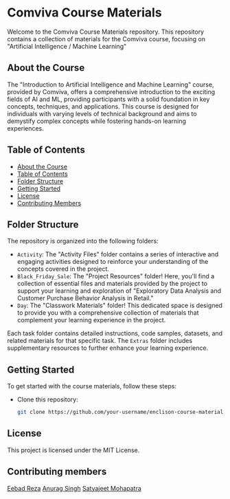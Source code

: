# Comviva Course Materials

Welcome to the Comviva Course Materials repository. This repository contains a collection of materials for the Comviva course, focusing on "Artificial Intelligence / Machine Learning"

## About the Course

The "Introduction to Artificial Intelligence and Machine Learning" course, provided by Comviva, offers a comprehensive introduction to the exciting fields of AI and ML, providing participants with a solid foundation in key concepts, techniques, and applications. This course is designed for individuals with varying levels of technical background and aims to demystify complex concepts while fostering hands-on learning experiences.

## Table of Contents

- [About the Course](#about-the-course)
- [Table of Contents](#table-of-contents)
- [Folder Structure](#folder-structure)
- [Getting Started](#getting-started)
- [License](#license)
- [Contributing Members](#contributing-members)

## Folder Structure

The repository is organized into the following folders:

- `Activity`: The "Activity Files" folder contains a series of interactive and engaging activities designed to reinforce your understanding of the concepts covered in the project.
- `Black_Friday_Sale`: The "Project Resources" folder! Here, you'll find a collection of essential files and materials provided by the project to support your learning and exploration of "Exploratory Data Analysis and Customer Purchase Behavior Analysis in Retail."
- `Day`: The "Classwork Materials" folder! This dedicated space is designed to provide you with a comprehensive collection of materials that complement your learning experience in the project.

Each task folder contains detailed instructions, code samples, datasets, and related materials for that specific task. The `Extras` folder includes supplementary resources to further enhance your learning experience.

## Getting Started

To get started with the course materials, follow these steps:

- Clone this repository:

   ```bash
   git clone https://github.com/your-username/enclison-course-materials.git

## License

This project is licensed under the MIT License.

## Contributing members
[Eebad Reza](https://github.com/eebadreza)
[Anurag Singh](https://github.com/Anurag21102000)
[Satyajeet Mohapatra](https://github.com/satya21-07)


